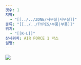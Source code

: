 ```yaml
---
갯수: 1
지역:
  - "[[../../ZONE/사무실|사무실]]"
종류: "[[../../TYPES/부품|부품]]"
위치:
  - "[[K-L]]"
상세위치: AIR FORCE 1 박스
설명:
---
```

![](http://192.168.50.22/devices/240608_IMG_0256.jpg)